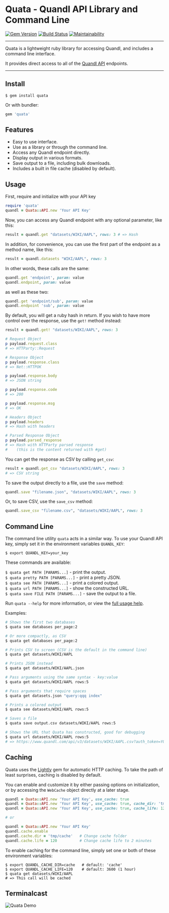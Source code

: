 Quata - Quandl API Library and Command Line
==================================================

[![Gem Version](https://badge.fury.io/rb/quata.svg)](https://badge.fury.io/rb/quata)
[![Build Status](https://github.com/DannyBen/quata/workflows/Test/badge.svg)](https://github.com/DannyBen/quata/actions?query=workflow%3ATest)
[![Maintainability](https://api.codeclimate.com/v1/badges/463cd9899bf9357303ab/maintainability)](https://codeclimate.com/github/DannyBen/quata/maintainability)

---

Quata is a lightweight ruby library for accessing Quandl, and includes 
a command line interface.

It provides direct access to all of the [Quandl API][1] endpoints.

---

Install
--------------------------------------------------

```
$ gem install quata
```

Or with bundler:

```ruby
gem 'quata'
```


Features
--------------------------------------------------

* Easy to use interface.
* Use as a library or through the command line.
* Access any Quandl endpoint directly.
* Display output in various formats.
* Save output to a file, including bulk downloads.
* Includes a built in file cache (disabled by default).


Usage
--------------------------------------------------

First, require and initialize with your API key

```ruby
require 'quata'
quandl = Quata::API.new 'Your API Key'
```

Now, you can access any Quandl endpoint with any optional parameter, like
this:

```ruby
result = quandl.get "datasets/WIKI/AAPL", rows: 3 # => Hash
```

In addition, for convenience, you can use the first part of the endpoint as
a method name, like this:

```ruby
result = quandl.datasets "WIKI/AAPL", rows: 3
```

In other words, these calls are the same:

```ruby
quandl.get 'endpoint', param: value
quandl.endpoint, param: value
```

as well as these two:

```ruby
quandl.get 'endpoint/sub', param: value
quandl.endpoint 'sub', param: value
```

By default, you will get a ruby hash in return. If you wish to have more 
control over the response, use the `get!` method instead:

```ruby
result = quandl.get! "datasets/WIKI/AAPL", rows: 3

# Request Object
p payload.request.class
# => HTTParty::Request

# Response Object
p payload.response.class
# => Net::HTTPOK

p payload.response.body
# => JSON string

p payload.response.code
# => 200

p payload.response.msg
# => OK

# Headers Object
p payload.headers
# => Hash with headers

# Parsed Response Object
p payload.parsed_response
# => Hash with HTTParty parsed response 
#    (this is the content returned with #get)
```

You can get the response as CSV by calling `get_csv`:

```ruby
result = quandl.get_csv "datasets/WIKI/AAPL", rows: 3
# => CSV string
```

To save the output directly to a file, use the `save` method:

```ruby
quandl.save "filename.json", "datasets/WIKI/AAPL", rows: 3
```

Or, to save CSV, use the `save_csv` method:

```ruby
quandl.save_csv "filename.csv", "datasets/WIKI/AAPL", rows: 3
```


Command Line
--------------------------------------------------

The command line utility `quata` acts in a similar way. To use your Quandl
API key, simply set it in the environment variables `QUANDL_KEY`:

`$ export QUANDL_KEY=your_key`

These commands are available:

`$ quata get PATH [PARAMS...]` - print the output.  
`$ quata pretty PATH [PARAMS...]` - print a pretty JSON.  
`$ quata see PATH [PARAMS...]` - print a colored output.  
`$ quata url PATH [PARAMS...]` - show the constructed URL.  
`$ quata save FILE PATH [PARAMS...]` - save the output to a file.  

Run `quata --help` for more information, or view the [full usage help][2].

Examples:

```bash
# Shows the first two databases 
$ quata see databases per_page:2

# Or more compactly, as CSV
$ quata get databases per_page:2

# Prints CSV to screen (CSV is the default in the command line)
$ quata get datasets/WIKI/AAPL

# Prints JSON instead
$ quata get datasets/WIKI/AAPL.json

# Pass arguments using the same syntax - key:value
$ quata get datasets/WIKI/AAPL rows:5

# Pass arguments that require spaces
$ quata get datasets.json "query:qqq index"

# Prints a colored output
$ quata see datasets/WIKI/AAPL rows:5

# Saves a file
$ quata save output.csv datasets/WIKI/AAPL rows:5

# Shows the URL that Quata has constructed, good for debugging
$ quata url datasets/WIKI/AAPL rows:5
# => https://www.quandl.com/api/v3/datasets/WIKI/AAPL.csv?auth_token=YOUR_KEY&rows=5
```

Caching
--------------------------------------------------

Quata uses the [Lightly][3] gem for automatic HTTP caching.
To take the path of least surprises, caching is disabled by default.

You can enable and customize it by either passing options on 
initialization, or by accessing the `WebCache` object directly at 
a later stage.

```ruby
quandl = Quata::API.new 'Your API Key', use_cache: true
quandl = Quata::API.new 'Your API Key', use_cache: true, cache_dir: 'tmp'
quandl = Quata::API.new 'Your API Key', use_cache: true, cache_life: 120

# or 

quandl = Quata::API.new 'Your API Key'
quandl.cache.enable
quandl.cache.dir = 'tmp/cache'   # Change cache folder
quandl.cache.life = 120          # Change cache life to 2 minutes
```

To enable caching for the command line, simply set one or both of 
these environment variables:

```
$ export QUANDL_CACHE_DIR=cache   # default: 'cache'
$ export QUANDL_CACHE_LIFE=120    # default: 3600 (1 hour)
$ quata get datasets/WIKI/AAPL
# => This call will be cached
```


Terminalcast
--------------------------------------------------

![Quata Demo](https://raw.githubusercontent.com/DannyBen/quata/master/demo.gif "Quata Demo")

[1]: https://www.quandl.com/blog/getting-started-with-the-quandl-api
[2]: https://github.com/DannyBen/quata/blob/master/lib/quata/docopt.txt
[3]: https://github.com/DannyBen/lightly

